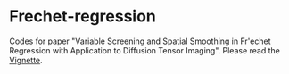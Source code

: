 # Frechet-regression
Codes for paper "Variable Screening and Spatial Smoothing in Fr\'echet Regression with Application to Diffusion Tensor Imaging".
Please read the [Vignette](https://github.com/leiyan-ly/Frechet-regression/blob/main/Vignette.pdf).

